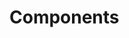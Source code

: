 <!-- Space: Projects -->
<!-- Parent: ZshKubeCtl -->
<!-- Title: Components ZshKubeCtl -->
<!-- Label: ZshKubeCtl -->
<!-- Label: Project -->
<!-- Label: Components -->
<!-- Include: disclaimer.md -->
<!-- Include: ac:toc -->

# Components
